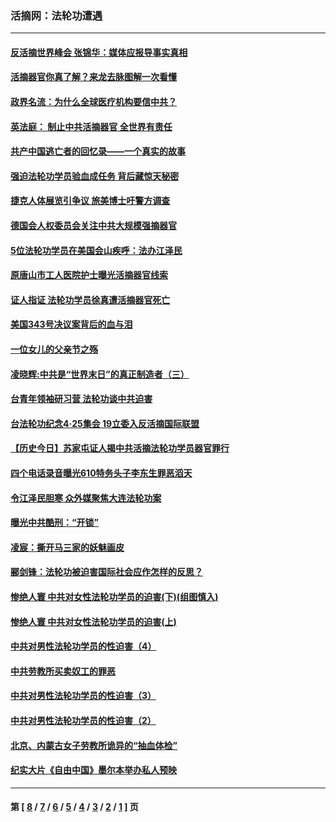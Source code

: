 ### 活摘网：法轮功遭遇
---
#### [反活摘世界峰会 张锦华：媒体应报导事实真相](../../pages/nf5881/n13278502.md?10190430) 
#### [活摘器官你真了解？来龙去脉图解一次看懂](../../pages/nf5881/n13013820.md?10190430) 
#### [政界名流：为什么全球医疗机构要信中共？](../../pages/nf5881/n11945479.md?10190430) 
#### [英法庭： 制止中共活摘器官 全世界有责任](../../pages/nf5881/n11330691.md?10190430) 
#### [共产中国逃亡者的回忆录——一个真实的故事](../../pages/nf5881/n10918649.md?10190430) 
#### [强迫法轮功学员验血成任务 背后藏惊天秘密](../../pages/nf5881/n4252384.md?10190430) 
#### [捷克人体展览引争议 旅美博士吁警方调查](../../pages/nf5881/n9429187.md?10190430) 
#### [德国会人权委员会关注中共大规模强摘器官](../../pages/nf5881/n8418950.md?10190430) 
#### [5位法轮功学员在美国会山疾呼：法办江泽民](../../pages/nf5881/n8101519.md?10190430) 
#### [原唐山市工人医院护士曝光活摘器官线索](../../pages/nf5881/n8076384.md?10190430) 
#### [证人指证 法轮功学员徐真遭活摘器官死亡](../../pages/nf5881/n8042467.md?10190430) 
#### [美国343号决议案背后的血与泪](../../pages/nf5881/n8020684.md?10190430) 
#### [一位女儿的父亲节之殇](../../pages/nf5881/n8014122.md?10190430) 
#### [凌晓辉:中共是“世界末日”的真正制造者（三）](../../pages/nf5881/n4210333.md?10190430) 
#### [台青年领袖研习营 法轮功谈中共迫害](../../pages/nf5881/n4141857.md?10190430) 
#### [台法轮功纪念4‧25集会 19立委入反活摘国际联盟](../../pages/nf5881/n4141821.md?10190430) 
#### [【历史今日】苏家屯证人揭中共活摘法轮功学员器官罪行](../../pages/nf5881/n4135912.md?10190430) 
#### [四个电话录音曝光610特务头子李东生罪恶滔天](../../pages/nf5881/n4040060.md?10190430) 
#### [令江泽民胆寒 众外媒聚焦大连法轮功案](../../pages/nf5881/n3932671.md?10190430) 
#### [曝光中共酷刑：“开锁”](../../pages/nf5881/n3889373.md?10190430) 
#### [凌宸：撕开马三家的妖魅画皮](../../pages/nf5881/n3849369.md?10190430) 
#### [郦剑锋：法轮功被迫害国际社会应作怎样的反思？](../../pages/nf5881/n3824560.md?10190430) 
#### [惨绝人寰 中共对女性法轮功学员的迫害(下)(组图慎入)](../../pages/nf5881/n3816285.md?10190430) 
#### [惨绝人寰 中共对女性法轮功学员的迫害(上)](../../pages/nf5881/n3815374.md?10190430) 
#### [中共对男性法轮功学员的性迫害（4）](../../pages/nf5881/n3769144.md?10190430) 
#### [中共劳教所买卖奴工的罪恶](../../pages/nf5881/n3769378.md?10190430) 
#### [中共对男性法轮功学员的性迫害（3）](../../pages/nf5881/n3768231.md?10190430) 
#### [中共对男性法轮功学员的性迫害（2）](../../pages/nf5881/n3767211.md?10190430) 
#### [北京、内蒙古女子劳教所诡异的“抽血体检”](../../pages/nf5881/n3753158.md?10190430) 
#### [纪实大片《自由中国》墨尔本举办私人预映](../../pages/nf5881/n3743337.md?10190430) 

---
#### 第 [ [8](./8.md?10190430) / [7](./7.md?10190430) / [6](./6.md?10190430) / [5](./5.md?10190430) / [4](./4.md?10190430) / [3](./3.md?10190430) / [2](./2.md?10190430) / [1](./1.md?10190430) ] 页
